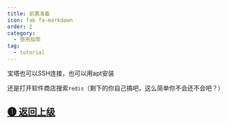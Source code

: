 ```yaml
---
title: 前置准备
icon: fab fa-markdown
order: 2
category:
  - 使用指南
tag:
  - tutorial
---
```


宝塔也可以SSH连接，也可以用apt安装

还是打开软件商店搜索`redis`（剩下的你自己搞吧，这么简单你不会还不会吧？）

## [➊ 返回上级](./)